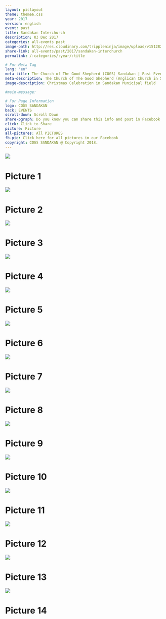 ```yaml
---
layout: piclayout
theme: theme6.css
year: 2017
version: english
event: past
title: Sandakan Interchurch
description: 03 Dec 2017
categories: all-events past
image-path: http://res.cloudinary.com/trippleninja/image/upload/v1512826156/Interchurch%20Christmas/sic-14.jpg
share-link: all-events/past/2017/sandakan-interchurch
permalink: /:categories/:year/:title

# For Meta Tag
lang: "en"
meta-title: The Church of The Good Shepherd (COGS) Sandakan | Past Event - Sandakan Interchurch Christmas Celebration
meta-description: The Church of The Good Shepherd (Anglican Church in Sandakan) | Past Event - This event was organised by the Sandakan Municipal Council (SMC) and Sandakan Inter Church (SIC)
image-description: Christmas Celebration in Sandakan Municipal field

#main-message:

# For Page Information
logo: COGS SANDAKAN
back: EVENTS
scroll-down: Scroll Down
share-pgraph: Do you know you can share this info and post in Facebook, Twitter, GooglePlus and even Whatsapp group? Just click below button and choose the right social media to share!
click: Click to Share
picture: Picture
all-pictures: All PICTURES
fb-pic: Click here for all pictures in our Facebook
copyright: COGS SANDAKAN @ Copyright 2018.
---
```

<div class="slide active"><img src="http://res.cloudinary.com/trippleninja/image/upload/v1512826134/Interchurch%20Christmas/sic-1.jpg">
    <div class="pic-container">
        <h1 class="slide-heading">
            Picture 1
        </h1>
    </div>
</div>
<div class="slide pic2"><img src="http://res.cloudinary.com/trippleninja/image/upload/v1512826145/Interchurch%20Christmas/sic-2.jpg">
    <div class="pic-container">
        <h1 class="slide-heading">
            Picture 2
        </h1>
    </div>
</div>
<div class="slide pic3"><img src="http://res.cloudinary.com/trippleninja/image/upload/v1512826138/Interchurch%20Christmas/sic-3.jpg">
    <div class="pic-container">
        <h1 class="slide-heading">
            Picture 3
        </h1>
    </div>
</div>
<div class="slide pic4"><img src="http://res.cloudinary.com/trippleninja/image/upload/v1512826140/Interchurch%20Christmas/sic-4.jpg">
    <div class="pic-container">
        <h1 class="slide-heading">
            Picture 4
        </h1>
    </div>
</div>
<div class="slide pic5"><img src="http://res.cloudinary.com/trippleninja/image/upload/v1512826140/Interchurch%20Christmas/sic-5.jpg">
    <div class="pic-container">
        <h1 class="slide-heading">
            Picture 5
        </h1>
    </div>
</div>
<div class="slide pic6"><img src="http://res.cloudinary.com/trippleninja/image/upload/v1512826137/Interchurch%20Christmas/sic-6.jpg">
    <div class="pic-container">
        <h1 class="slide-heading">
            Picture 6
        </h1>
    </div>
</div>
<div class="slide pic7"><img src="http://res.cloudinary.com/trippleninja/image/upload/v1512826148/Interchurch%20Christmas/sic-7.jpg">
    <div class="pic-container">
        <h1 class="slide-heading">
            Picture 7
        </h1>
    </div>
</div>
<div class="slide pic8"><img src="http://res.cloudinary.com/trippleninja/image/upload/v1512826146/Interchurch%20Christmas/sic-8.jpg">
    <div class="pic-container">
        <h1 class="slide-heading">
            Picture 8
        </h1>
    </div>
</div>
<div class="slide pic9"><img src="http://res.cloudinary.com/trippleninja/image/upload/v1512826150/Interchurch%20Christmas/sic-9.jpg">
    <div class="pic-container">
        <h1 class="slide-heading">
            Picture 9
        </h1>
    </div>
</div>
<div class="slide pic10"><img src="http://res.cloudinary.com/trippleninja/image/upload/v1512826147/Interchurch%20Christmas/sic-10.jpg">
    <div class="pic-container">
        <h1 class="slide-heading">
            Picture 10
        </h1>
    </div>
</div>
<div class="slide pic11"><img src="http://res.cloudinary.com/trippleninja/image/upload/v1512826154/Interchurch%20Christmas/sic-11.jpg">
    <div class="pic-container">
        <h1 class="slide-heading">
            Picture 11
        </h1>
    </div>
</div>
<div class="slide pic12"><img src="http://res.cloudinary.com/trippleninja/image/upload/v1512826153/Interchurch%20Christmas/sic-12.jpg">
    <div class="pic-container">
        <h1 class="slide-heading">
            Picture 12
        </h1>
    </div>
</div>
<div class="slide pic13"><img src="http://res.cloudinary.com/trippleninja/image/upload/v1512826154/Interchurch%20Christmas/sic-13.jpg">
    <div class="pic-container">
        <h1 class="slide-heading">
            Picture 13
        </h1>
    </div>
</div>
<div class="slide pic14"><img src="http://res.cloudinary.com/trippleninja/image/upload/v1512826156/Interchurch%20Christmas/sic-14.jpg">
    <div class="pic-container">
        <h1 class="slide-heading">
            Picture 14
        </h1>
    </div>
</div>
